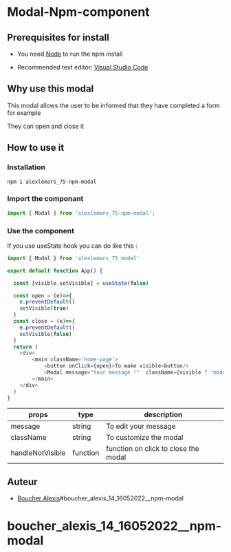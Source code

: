 # Modal-Npm-component 


## Prerequisites for install

- You need [Node](https://nodejs.org/en/) to run the npm install

- Recommended text editor: [Visual Studio Code](https://code.visualstudio.com)


## Why use this modal

This modal allows the user to be informed that they have completed a form for example


They can open and close it

## How to use it

### Installation

```console
npm i alexlemars_75-npm-modal
```

### Import the componant

```js
import { Modal } from 'alexlemars_75-npm-modal';
```

### Use the component

If you use useState hook you can do like this :

```js
import { Modal } from 'alexlemars_75_modal' 

export default function App() {

  const [visible,setVisible] = useState(false)

  const open = (e)=>{
    e.preventDefault()
    setVisible(true)
  }
  const close = (e)=>{
    e.preventDefault()
    setVisible(false)
  }
  return (
    <div>
        <main className='home-page'>
            <button onClick={open}>To make visible<button/>
            <Modal message="Your message !"  className={visible ? 'modalVisible' : 'modalNotVisible'}  handleNotVisible={close}/>       
        </main>
    </div>
  )
}
```







| props                     | type          | description                           |                    
| ------------------------- | ------------- | ------------------------------------- |
| message                   | string        |  To edit your message                 | 
| className                 | string        |  To customize the modal               |
| handleNotVisible          | function      |   function on click to close the modal|



## Auteur
* [Boucher Alexis](https://github.com/Alexlemars)#boucher_alexis_14_16052022__npm-modal
# boucher_alexis_14_16052022__npm-modal
